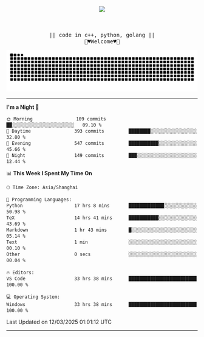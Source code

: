<p align="center"><img src="https://i.imgur.com/A6bWGFl.gif"/></p>

<p align="center">
  <br />
  <samp>
<!--     I'm Loomione :wave:
    <br />
    I love delving deep into the intricacies of computer systems to understand how they work and how to make them work better
    <br />
    "Embrace the challenge, code your dreams, and commit to excellence"
    <br> -->
                  <br> || code in c++, python, golang || <br>
                             🌼♥️Welcome♥️🥰
  </samp>
</p> 
<div align="center">
<picture>
  <source media="(prefers-color-scheme: dark)" srcset="https://raw.githubusercontent.com/Loomione/Loomione/output/github-contribution-grid-snake-dark.svg">
  <source media="(prefers-color-scheme: light)" srcset="https://raw.githubusercontent.com/Loomione/Loomione/output/github-contribution-grid-snake.svg">
  <img alt="github contribution grid snake animation" src="https://raw.githubusercontent.com/Loomione/Loomione/output/github-contribution-grid-snake.svg">
</picture>
</div>

-------

<!--START_SECTION:waka-->
**I'm a Night 🦉** 

```text
🌞 Morning                109 commits         ██░░░░░░░░░░░░░░░░░░░░░░░   09.10 % 
🌆 Daytime                393 commits         ████████░░░░░░░░░░░░░░░░░   32.80 % 
🌃 Evening                547 commits         ███████████░░░░░░░░░░░░░░   45.66 % 
🌙 Night                  149 commits         ███░░░░░░░░░░░░░░░░░░░░░░   12.44 % 
```


📊 **This Week I Spent My Time On** 

```text
🕑︎ Time Zone: Asia/Shanghai

💬 Programming Languages: 
Python                   17 hrs 8 mins       █████████████░░░░░░░░░░░░   50.98 % 
TeX                      14 hrs 41 mins      ███████████░░░░░░░░░░░░░░   43.69 % 
Markdown                 1 hr 43 mins        █░░░░░░░░░░░░░░░░░░░░░░░░   05.14 % 
Text                     1 min               ░░░░░░░░░░░░░░░░░░░░░░░░░   00.10 % 
Other                    0 secs              ░░░░░░░░░░░░░░░░░░░░░░░░░   00.04 % 

🔥 Editors: 
VS Code                  33 hrs 38 mins      █████████████████████████   100.00 % 

💻 Operating System: 
Windows                  33 hrs 38 mins      █████████████████████████   100.00 % 
```


 Last Updated on 12/03/2025 01:01:12 UTC
<!--END_SECTION:waka-->
-------




